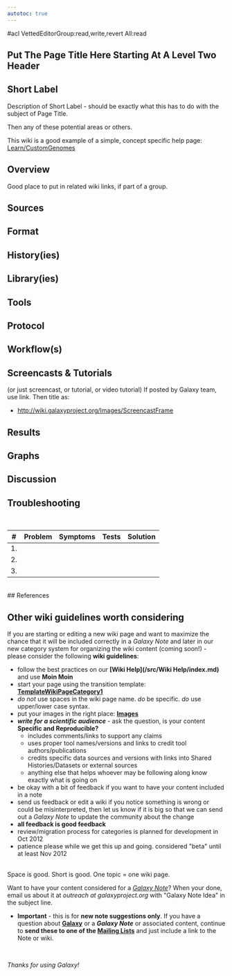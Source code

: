 ```yaml
---
autotoc: true
---
```

#acl VettedEditorGroup:read,write,revert All:read

## Put The Page Title Here Starting At A Level Two Header

<div class='right'></div>

## Short Label

Description of Short Label - should be exactly what this has to do with the subject of Page Title.


Then any of these potential areas or others. 

This wiki is a good example of a simple, concept specific help page:
[Learn/CustomGenomes](/src/Learn/CustomGenomes/index.md)

## Overview

Good place to put in related wiki links, if part of a group.
## Sources

## Format

## History(ies)

## Library(ies)

## Tools

## Protocol

## Workflow(s)

## Screencasts & Tutorials

(or just screencast, or tutorial, or video tutorial)
If posted by Galaxy team, use [<Screencast>](/src/screencast/fake/index.md) link. Then title as:
* http://wiki.galaxyproject.org/Images/ScreencastFrame

## Results

## Graphs

## Discussion

## Troubleshooting

<br />

| #|  Problem |  Symptoms |  Tests |  Solution | 
| --- | ------- | -------- | ----- | -------- | 
| 1. |   |   |   |   | 
| 2. |   |   |   |   | 
| 3. |   |   |   |   | 
<br />
## References

## Other wiki guidelines worth considering

If you are starting or editing a new wiki page and want to maximize the chance that it will be included correctly in a *Galaxy Note* and later in our new category system for organizing the wiki content (coming soon!) - please consider the following **wiki guidelines**:

* follow the best practices on our **[Wiki Help](/src/Wiki Help/index.md)** and use **Moin Moin**
* start your page using the transition template: **[TemplateWikiPageCategory1](/src/TemplateWikiPageCategory1/index.md)**
* *do not* use spaces in the wiki page name. *do* be specific. *do* use upper/lower case syntax.
* put your images in the right place: **[Images](/src/Images/index.md)**
* ***write for a scientific audience*** - ask the question, is your content **Specific and Reproducible?**
  * includes comments/links to support any claims
  * uses proper tool names/versions and links to credit tool authors/publications
  * credits specific data sources and versions with links into Shared Histories/Datasets or external sources
  * anything else that helps whoever may be following along know exactly what is going on 
* be okay with a bit of feedback if you want to have your content included in a note
* send us feedback or edit a wiki if you notice something is wrong or could be misinterpreted, then let us know if it is big so that we can send out a *Galaxy Note* to update the community about the change
* **all feedback is good feedback**
* review/migration process for categories is planned for development in Oct 2012
* patience please while we get this up and going. considered "beta" until at least Nov 2012

<br />
Space is good. Short is good. One topic = one wiki page.
<br />

Want to have your content considered for a *[Galaxy Note](/src/Notes/index.md)*? When your done, email us about it at *outreach at galaxyproject.org* with "Galaxy Note Idea" in the subject line.
* **Important** - this is for **new note suggestions only**. If you have a question about **[Galaxy](/src/FrontPage/index.md)** or a ***Galaxy Note*** or associated content, continue to **send these to one of the [Mailing Lists](/src/MailingLists/index.md)** and just include a link to the Note or wiki.

<br />

*Thanks for using Galaxy!*
<br />
